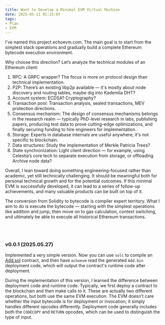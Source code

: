 ```yaml
---
title: Want to Develop a Minimal EVM Virtual Machine
date: 2025-05-11 01:15:07
tags:
- Plan
- EVM
---
```


I've named this project echoevm.com. The main goal is to start from the simplest stack operations and gradually build a complete Ethereum bytecode execution environment.

Why choose this direction? Let’s analyze the technical modules of an Ethereum client:
1. RPC: A GRPC wrapper? The focus is more on protocol design than technical implementation.
2. P2P: There’s an existing libp2p available — it's mostly about node discovery and routing tables, maybe dig into Kademlia DHT?
3. Account system: ECDSA? Cryptography?
4. Transaction pool: Transaction analysis, sealed transactions, MEV protection directions.
5. Consensus mechanism: The design of consensus mechanisms belongs in the research realm — typically PhD-level research in labs, publishing papers, producing test data to prove cutting-edge optimizations, and finally securing funding to hire engineers for implementation.
6. Storage: Experts in database internals are useful anywhere; it's not specific to blockchain.
7. Data structures: Study the implementation of Merkle Patricia Trees?
8. State synchronization: Light client direction — for example, using Celestia’s core tech to separate execution from storage, or offloading Archive node data?

Overall, I lean toward doing something engineering-focused rather than academic, yet still technically challenging. It should be meaningful both for personal technical growth and for the potential outcomes. If this minimal EVM is successfully developed, it can lead to a series of follow-up achievements, and many valuable products can be built on top of it.

The conversion from Solidity to bytecode is compiler expert territory. What I aim to do is execute the bytecode — starting with the simplest operations like addition and jump, then move on to gas calculation, context switching, and ultimately be able to execute all historical Ethereum transactions.

<br><br>

### v0.0.1 (2025.05.27)

Implemented a very simple version. Now you can use `solc` to compile an [Add.sol](https://github.com/smallyunet/echoevm/blob/v0.0.1/test/contracts/Add.sol) contract, and then have `echoevm` read the generated `Add.bin` deployment code, which will output the contract's runtime code after deployment.

During the implementation of this version, I learned the difference between deployment code and runtime code. Typically, we first deploy a contract to the blockchain and then make calls to it. These are actually two different operations, but both use the same EVM execution. The EVM doesn’t care whether the input bytecode is for deployment or invocation; it simply handles different opcodes differently. Deployment code generally includes both the `CODECOPY` and `RETURN` opcodes, which can be used to distinguish the type of input.


